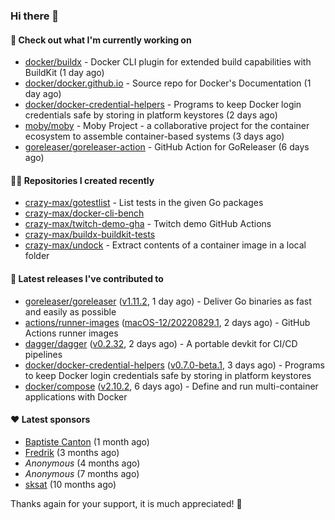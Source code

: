 ### Hi there 👋

#### 👷 Check out what I'm currently working on

- [docker/buildx](https://github.com/docker/buildx) - Docker CLI plugin for extended build capabilities with BuildKit (1 day ago)
- [docker/docker.github.io](https://github.com/docker/docker.github.io) - Source repo for Docker&#39;s Documentation (1 day ago)
- [docker/docker-credential-helpers](https://github.com/docker/docker-credential-helpers) - Programs to keep Docker login credentials safe by storing in platform keystores (2 days ago)
- [moby/moby](https://github.com/moby/moby) - Moby Project - a collaborative project for the container ecosystem to assemble container-based systems (3 days ago)
- [goreleaser/goreleaser-action](https://github.com/goreleaser/goreleaser-action) - GitHub Action for GoReleaser (6 days ago)

#### 👨‍💻 Repositories I created recently

- [crazy-max/gotestlist](https://github.com/crazy-max/gotestlist) - List tests in the given Go packages
- [crazy-max/docker-cli-bench](https://github.com/crazy-max/docker-cli-bench)
- [crazy-max/twitch-demo-gha](https://github.com/crazy-max/twitch-demo-gha) - Twitch demo GitHub Actions
- [crazy-max/buildx-buildkit-tests](https://github.com/crazy-max/buildx-buildkit-tests)
- [crazy-max/undock](https://github.com/crazy-max/undock) - Extract contents of a container image in a local folder

#### 🚀 Latest releases I've contributed to

- [goreleaser/goreleaser](https://github.com/goreleaser/goreleaser) ([v1.11.2](https://github.com/goreleaser/goreleaser/releases/tag/v1.11.2), 1 day ago) - Deliver Go binaries as fast and easily as possible
- [actions/runner-images](https://github.com/actions/runner-images) ([macOS-12/20220829.1](https://github.com/actions/runner-images/releases/tag/macOS-12%2F20220829.1), 2 days ago) - GitHub Actions runner images
- [dagger/dagger](https://github.com/dagger/dagger) ([v0.2.32](https://github.com/dagger/dagger/releases/tag/v0.2.32), 2 days ago) - A portable devkit for CI/CD pipelines
- [docker/docker-credential-helpers](https://github.com/docker/docker-credential-helpers) ([v0.7.0-beta.1](https://github.com/docker/docker-credential-helpers/releases/tag/v0.7.0-beta.1), 3 days ago) - Programs to keep Docker login credentials safe by storing in platform keystores
- [docker/compose](https://github.com/docker/compose) ([v2.10.2](https://github.com/docker/compose/releases/tag/v2.10.2), 6 days ago) - Define and run multi-container applications with Docker

#### ❤️ Latest sponsors
- [Baptiste Canton](https://github.com/batmac) (1 month ago)
- [Fredrik](https://github.com/fredrikscode) (3 months ago)
- _Anonymous_ (4 months ago)
- _Anonymous_ (7 months ago)
- [sksat](https://github.com/sksat) (10 months ago)

Thanks again for your support, it is much appreciated! 🙏
